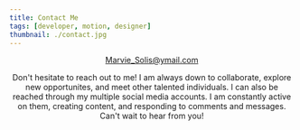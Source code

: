 ```yaml
---
title: Contact Me
tags: [developer, motion, designer]
thumbnail: ./contact.jpg
---
```


<p style="text-align:center">
    <a href="mailto:marvie_solis@ymail.com">Marvie_Solis@ymail.com</a>
</p>

<p style="text-align:center">
    Don't hesitate to reach out to me! I am always down to collaborate, explore new opportunites, and meet other talented individuals.
    I can also be reached through my multiple social media accounts. I am constantly active on them, creating content, and responding to comments and messages. 
    Can't wait to hear from you!
</p>
